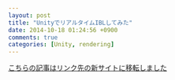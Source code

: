 ```yaml
---
layout: post
title: "UnityでリアルタイムIBLしてみた"
date: 2014-10-18 01:24:56 +0900
comments: true
categories: [Unity, rendering]
---
```


[こちらの記事はリンク先の新サイトに移転しました](http://www.kosakasakas.com/2020/04/29/unity-realtime-ibl/)
